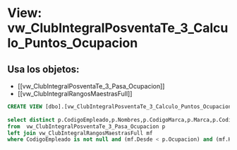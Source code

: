 # View: vw_ClubIntegralPosventaTe_3_Calculo_Puntos_Ocupacion

## Usa los objetos:
- [[vw_ClubIntegralPosventaTe_3_Pasa_Ocupacion]]
- [[vw_ClubIntegralRangosMaestrasFull]]

```sql
CREATE VIEW [dbo].[vw_ClubIntegralPosventaTe_3_Calculo_Puntos_Ocupacion] AS
	
select distinct p.CodigoEmpleado,p.Nombres,p.CodigoMarca,p.Marca,p.CodigoMarcaGrupo,p.MarcaGrupo,p.Ano,p.Trimestre,p.Ocupacion,Puntos
from  vw_ClubIntegralPosventaTe_3_Pasa_Ocupacion p
left join vw_ClubIntegralRangosMaestrasFull mf							on				p.IdRangoVersionMax = mf.IdRangoVersion 
where CodigoEmpleado is not null and (mf.Desde < p.Ocupacion) and (mf.Hasta >= p.Ocupacion) 






```
